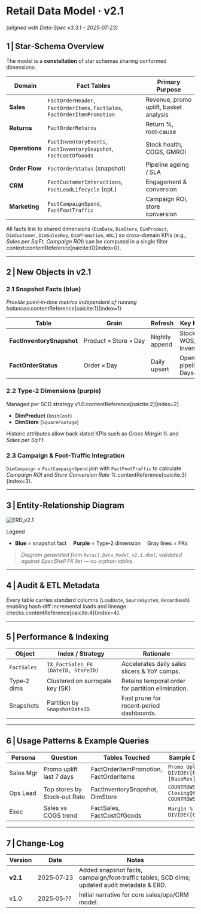 # Retail Data Model · **v2.1**  
*(aligned with Data‑Spec v3.3.1 – 2025‑07‑23)*  

## 1 | Star‑Schema Overview  

The model is a **constellation** of star schemas sharing conformed dimensions:

| Domain        | Fact Tables                                          | Primary Purpose |
|---------------|------------------------------------------------------|-----------------|
| **Sales**     | `FactOrderHeader`, `FactOrderItems`, `FactSales`, `FactOrderItemPromotion` | Revenue, promo uplift, basket analysis |
| **Returns**   | `FactOrderReturns`                                   | Return %, root‑cause |
| **Operations**| `FactInventoryEvents`, `FactInventorySnapshot`, `FactCostOfGoods` | Stock health, COGS, GMROI |
| **Order Flow**| `FactOrderStatus` (snapshot)                         | Pipeline ageing / SLA |
| **CRM**       | `FactCustomerInteractions`, `FactLeadLifecycle` (opt.) | Engagement & conversion |
| **Marketing** | `FactCampaignSpend`, `FactFootTraffic`               | Campaign ROI, store conversion |

All facts link to shared dimensions (`DimDate`, `DimStore`, `DimProduct`, `DimCustomer`, `DimSalesRep`, `DimPromotion`, etc.) so cross‑domain KPIs (e.g., *Sales per Sq Ft*, *Campaign ROI*) can be computed in a single filter context:contentReference[oaicite:0]{index=0}.  

---

## 2 | New Objects in v2.1  

### 2.1 Snapshot Facts (blue)  
*Provide point‑in‑time metrics independent of running balances*:contentReference[oaicite:1]{index=1}  

| Table | Grain | Refresh | Key KPI Driver |
|-------|-------|---------|----------------|
| **FactInventorySnapshot** | Product × Store × Day | Nightly append | Stock on Hand, WOS, Inventory Age |
| **FactOrderStatus** | Order × Day | Daily upsert | Open‑order pipeline, Days‑in‑Status |

### 2.2 Type‑2 Dimensions (purple)  
Managed per SCD strategy v1.0:contentReference[oaicite:2]{index=2}  

- **DimProduct** (`UnitCost`)  
- **DimStore** (`SquareFootage`)  

Historic attributes allow back‑dated KPIs such as *Gross Margin %* and *Sales per Sq Ft*.  

### 2.3 Campaign & Foot‑Traffic Integration  
`DimCampaign` + `FactCampaignSpend` join with `FactFootTraffic` to calculate *Campaign ROI* and *Store Conversion Rate %*:contentReference[oaicite:3]{index=3}.  

---

## 3 | Entity‑Relationship Diagram  

![ERD_v2.1](ERD_v2.1.png)  

Legend  
- **Blue** = snapshot fact  **Purple** = Type‑2 dimension  Gray lines = FKs  

> *Diagram generated from `Retail_Data_Model_v2.1.dbml`; validated against SpecShell FK list — no orphan tables.*  

---

## 4 | Audit & ETL Metadata  

Every table carries standard columns (`LoadDate`, `SourceSystem`, `RecordHash`) enabling hash‑diff incremental loads and lineage checks:contentReference[oaicite:4]{index=4}.  

---

## 5 | Performance & Indexing  

| Object | Index / Strategy | Rationale |
|--------|------------------|-----------|
| `FactSales` | `IX_FactSales_FK (DateID, StoreID)` | Accelerates daily sales slicers & YoY comps. |
| Type‑2 dims | Clustered on surrogate key (SK) | Retains temporal order for partition elimination. |
| Snapshots | Partition by `SnapshotDateID` | Fast prune for recent‑period dashboards. |

---

## 6 | Usage Patterns & Example Queries  

| Persona | Question | Tables Touched | Sample DAX / SQL Snippet |
|---------|----------|----------------|--------------------------|
| Sales Mgr | Promo uplift last 7 days | FactOrderItemPromotion, FactOrderItems | `Promo Uplift % = DIVIDE([PromoRev]-[BaseRev],[BaseRev])` |
| Ops Lead | Top stores by Stock‑out Rate | FactInventorySnapshot, DimStore | `COUNTROWS(FILTER(Snapshot, ClosingQty=0)) / COUNTROWS(Snapshot)` |
| Exec | Sales vs COGS trend | FactSales, FactCostOfGoods | `Margin % = 1 - DIVIDE([COGS],[Revenue])` |

---

## 7 | Change‑Log  

| Version | Date | Notes |
|---------|------|-------|
| **v2.1** | 2025‑07‑23 | Added snapshot facts, campaign/foot‑traffic tables, SCD dims; updated audit metadata & ERD. |
| v1.0 | 2025‑05‑?? | Initial narrative for core sales/ops/CRM model. |


